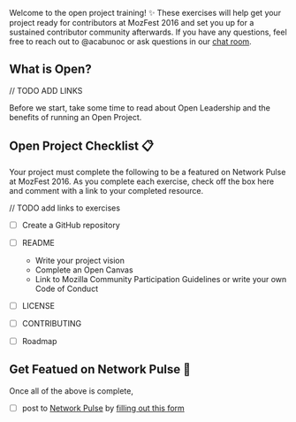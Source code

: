 <!--- DO NOT MODIFY --->
<!--- Keep everything below if you're joining the open project training. Add the name of your project in the Title space above, then click 'Submit new issue'  --->

Welcome to the open project training! :sparkles: These exercises will help get your project ready for contributors at MozFest 2016 and set you up for a sustained contributor community afterwards. If you have any questions, feel free to reach out to @acabunoc or ask questions in our [chat room](https://chat.mozillafoundation.org/mozilla/channels/mozfest-open-projects).

## What is Open?

// TODO ADD LINKS

Before we start, take some time to read about Open Leadership and the benefits of running an Open Project. 

## Open Project Checklist :clipboard:
Your project must complete the following to be a featured on Network Pulse at MozFest 2016. As you complete each exercise, check off the box here and comment with a link to your completed resource.

// TODO add links to exercises

- [ ] Create a GitHub repository
- [ ] README
  - Write your project vision
  - Complete an Open Canvas
  - Link to Mozilla Community Participation Guidelines or write your own Code of Conduct
- [ ] LICENSE
- [ ] CONTRIBUTING
- [ ] Roadmap


## Get Featued on Network Pulse :tada:

Once all of the above is complete,
- [ ] post to [Network Pulse](https://mzl.la/pulse) by [filling out this form](https://mzl.la/mozfest-pulse)


